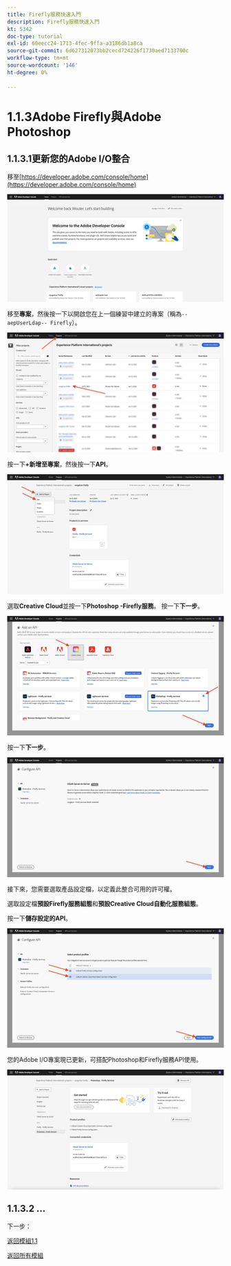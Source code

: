 ```yaml
---
title: Firefly服務快速入門
description: Firefly服務快速入門
kt: 5342
doc-type: tutorial
exl-id: 60eecc24-1713-4fec-9ffa-a3186db1a8ca
source-git-commit: 6d627312073bb2cecd724226f1730aed7133700c
workflow-type: tm+mt
source-wordcount: '146'
ht-degree: 0%

---
```


# 1.1.3Adobe Firefly與Adobe Photoshop

## 1.1.3.1更新您的Adobe I/O整合

移至[https://developer.adobe.com/console/home](https://developer.adobe.com/console/home)

![Adobe I/O新整合](./images/iohome.png)

移至&#x200B;**專案**，然後按一下以開啟您在上一個練習中建立的專案（稱為`--aepUserLdap-- Firefly`）。

![Azure儲存體](./images/ps1.png)

按一下&#x200B;**+新增至專案**，然後按一下&#x200B;**API**。

![Azure儲存體](./images/ps2.png)

選取&#x200B;**Creative Cloud**&#x200B;並按一下&#x200B;**Photoshop -Firefly服務**。 按一下&#x200B;**下一步**。

![Azure儲存體](./images/ps3.png)

按一下&#x200B;**下一步**。

![Azure儲存體](./images/ps4.png)

接下來，您需要選取產品設定檔，以定義此整合可用的許可權。

選取設定檔&#x200B;**預設Firefly服務組態**&#x200B;和&#x200B;**預設Creative Cloud自動化服務組態**。

按一下&#x200B;**儲存設定的API**。

![Azure儲存體](./images/ps5.png)

您的Adobe I/O專案現已更新，可搭配Photoshop和Firefly服務API使用。

![Azure儲存體](./images/ps6.png)

## 1.1.3.2 ...

下一步：

[返回模組1.1](./firefly-services.md)

[返回所有模組](./../../../overview.md)
